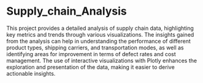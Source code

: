 # Supply_chain_Analysis
This project provides a detailed analysis of supply chain data, highlighting key metrics and trends through various visualizations. The insights gained from the analysis can help in understanding the performance of different product types, shipping carriers, and transportation modes, as well as identifying areas for improvement in terms of defect rates and cost management. The use of interactive visualizations with Plotly enhances the exploration and presentation of the data, making it easier to derive actionable insights.
